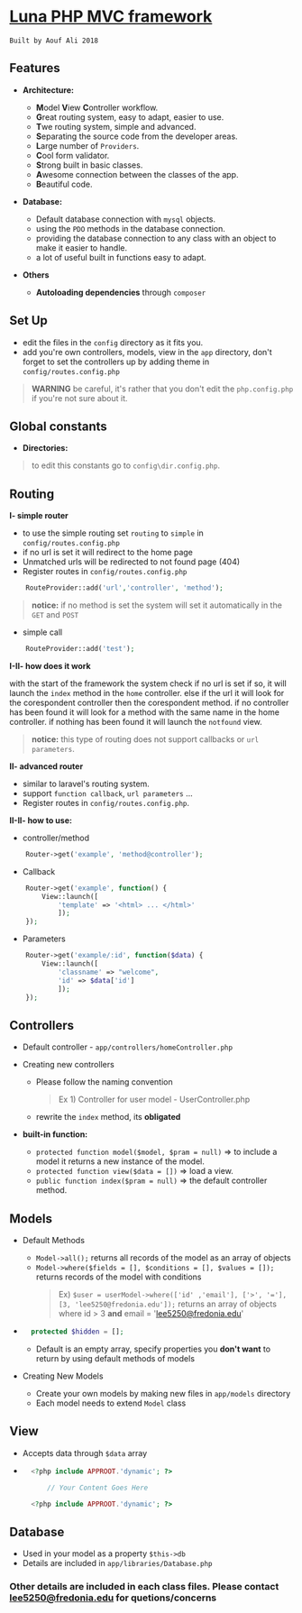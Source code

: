 # [Luna PHP MVC framework](http://github.com/.../Luna)
    Built by Aouf Ali 2018

## Features
* **Architecture:**
    * **M**odel **V**iew **C**ontroller workflow.
    * **G**reat routing system, easy to adapt, easier to use.
    * **T**we routing system, simple and advanced.
    * **S**eparating the source code from the developer areas.
    * **L**arge number of ``Providers``.
    * **C**ool form validator.
    * **S**trong built in basic classes.
    * **A**wesome connection between the classes of the app.
    * **B**eautiful code.  

* **Database:**
    * Default database connection with ``mysql`` objects.
    * using the ``PDO`` methods in the database connection.
    * providing the database connection to any class with an object to make it easier to handle.
    * a lot of useful built in functions easy to adapt.  

* **Others**
    * **Autoloading dependencies** through ``composer``

## Set Up
* edit the files in the ``config`` directory as it fits you.
* add you're own controllers, models, view in the ``app`` directory, don't forget to set the controllers up by adding theme in ``config/routes.config.php``

>**WARNING** be careful, it's rather that you don't edit the ``php.config.php`` if you're not sure about it.

## Global constants 
   - **Directories:**
   > to edit this constants go to `config\dir.config.php`.

## Routing

   **I- simple router**
   * to use the simple routing set `routing` to `simple` in ``config/routes.config.php``
   * if no url is set it will redirect to the home page
   * Unmatched urls will be redirected to not found page (404)
   * Register routes in ``config/routes.config.php``
```php
    RouteProvider::add('url','controller', 'method');
```
   >**notice:** if no method is set the system will set it automatically in the `GET` and `POST`

   * simple call
   ```php
       RouteProvider::add('test');
   ```

  **I-II- how does it work**
  
   with the start of the framework the system check if no url is set if so, 
   it will launch the `index` method in the `home` controller.
   else if the url it will look for the corespondent controller then the corespondent method.
   if no controller has been found it will look for a method with the same name in the home controller.
   if nothing has been found it will launch the `notfound` view.
   
   >**notice:** this type of routing does not support callbacks or `url parameters`. 


   **II- advanced router**
   * similar to laravel's routing system.
   * support `function callback`, `url parameters` ...
   * Register routes in ``config/routes.config.php``.
       
   **II-II- how to use:**
   
* controller/method
```php
    Router->get('example', 'method@controller');
```   
   
* Callback 
```php
    Router->get('example', function() {
        View::launch([
            'template' => '<html> ... </html>'
            ]);
    });
```
* Parameters 
```php
    Router->get('example/:id', function($data) {
        View::launch([
            'classname' => "welcome",
            'id' => $data['id']
            ]);
    });
```

## Controllers
* Default controller - ``app/controllers/homeController.php``
* Creating new controllers
    * Please follow the naming convention
        > Ex 1) Controller for user model - UserController.php
    * rewrite the `index` method, its **obligated** 
    
* **built-in function:**
    * `protected function model($model, $pram = null)` => to include a model it returns a new instance of the model.
    * `protected function view($data = [])` => load a view.
    * `public function index($pram = null)` => the default controller method.

## Models
* Default Methods
    * ``Model->all();`` returns all records of the model as an array of objects
    * ``Model->where($fields = [], $conditions = [], $values = []);`` returns records of the model with conditions
        > Ex) ``$user = userModel->where(['id' ,'email'], ['>', '='], [3, 'lee5250@fredonia.edu']);`` returns an array of objects where id > 3 **and** email = 'lee5250@fredonia.edu'
* ```php
    protected $hidden = [];
  ```
    * Default is an empty array, specify properties you **don't want** to return by using default methods of models

* Creating New Models
    * Create your own models by making new files in ``app/models`` directory
    * Each model needs to extend ``Model`` class

## View
* Accepts data through ``$data`` array
* ```php
    <?php include APPROOT.'dynamic'; ?>

        // Your Content Goes Here

    <?php include APPROOT.'dynamic'; ?>
    ```

## Database
* Used in your model as a property ``$this->db``
* Details are included in ``app/libraries/Database.php``

### Other details are included in each class files. Please contact <lee5250@fredonia.edu> for quetions/concerns

